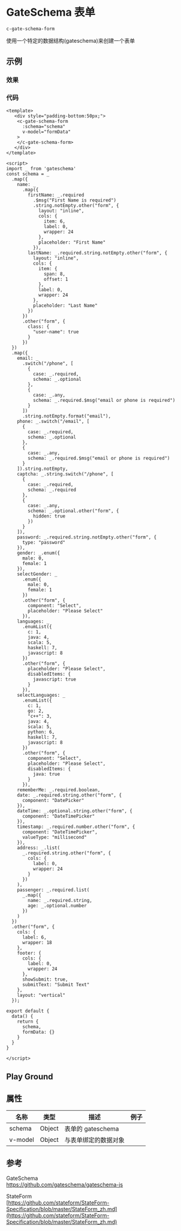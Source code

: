 # GateSchema 表单  
`c-gate-schema-form`  

使用一个特定的数据结构(gateschema)来创建一个表单

## 示例  

### 效果

<Demo>
  <GateSchemaFormDemo />
</Demo>

### 代码  
```vue
<template>
   <div style="padding-bottom:50px;">
    <c-gate-schema-form
      :schema="schema"
      v-model="formData"
    >
    </c-gate-schema-form>
   </div>
</template>

<script>
import _ from 'gateschema'
const schema = _
  .map({
    name: _
      .map({
        firstName: _.required
          .$msg("First Name is required")
          .string.notEmpty.other("form", {
            layout: "inline",
            cols: {
              item: 6,
              label: 0,
              wrapper: 24
            },
            placeholder: "First Name"
          }),
        lastName: _.required.string.notEmpty.other("form", {
          layout: "inline",
          cols: {
            item: {
              span: 8,
              offset: 1
            },
            label: 0,
            wrapper: 24
          },
          placeholder: "Last Name"
        })
      })
      .other("form", {
        class: {
          "user-name": true
        }
      })
  })
  .map({
    email: _
      .switch("/phone", [
        {
          case: _.required,
          schema: _.optional
        },
        {
          case: _.any,
          schema: _.required.$msg("email or phone is required")
        }
      ])
      .string.notEmpty.format("email"),
    phone: _.switch("/email", [
      {
        case: _.required,
        schema: _.optional
      },
      {
        case: _.any,
        schema: _.required.$msg("email or phone is required")
      }
    ]).string.notEmpty,
    captcha: _.string.switch("/phone", [
      {
        case: _.required,
        schema: _.required
      },
      {
        case: _.any,
        schema: _.optional.other("form", {
          hidden: true
        })
      }
    ]),
    password: _.required.string.notEmpty.other("form", {
      type: "password"
    }),
    gender: _.enum({
      male: 0,
      female: 1
    }),
    selectGender: _
      .enum({
        male: 0,
        female: 1
      })
      .other("form", {
        component: "Select",
        placeholder: "Please Select"
      }),
    languages: _
      .enumList({
        c: 1,
        java: 4,
        scala: 5,
        haskell: 7,
        javascript: 8
      })
      .other("form", {
        placeholder: "Please Select",
        disabledItems: {
          javascript: true
        }
      }),
    selectLanguages: _
      .enumList({
        c: 1,
        go: 2,
        "c++": 3,
        java: 4,
        scala: 5,
        python: 6,
        haskell: 7,
        javascript: 8
      })
      .other("form", {
        component: "Select",
        placeholder: "Please Select",
        disabledItems: {
          java: true
        }
      }),
    rememberMe: _.required.boolean,
    date: _.required.string.other("form", {
      component: "DatePicker"
    }),
    dateTime: _.optional.string.other("form", {
      component: "DateTimePicker"
    }),
    timestamp: _.required.number.other("form", {
      component: "DateTimePicker",
      valueType: "millisecond"
    }),
    address: _.list(
      _.required.string.other("form", {
        cols: {
          label: 0,
          wrapper: 24
        }
      })
    ),
    passenger: _.required.list(
      _.map({
        name: _.required.string,
        age: _.optional.number
      })
    )
  })
  .other("form", {
    cols: {
      label: 6,
      wrapper: 18
    },
    footer: {
      cols: {
        label: 0,
        wrapper: 24
      },
      showSubmit: true,
      submitText: "Submit Text"
    },
    layout: "vertical"
  });

export default {
  data() {
    return {
      schema,
      formData: {}
    }
  }
}

</script>

```


## Play Ground  
<GateSchemaFormPlayGround />

## 属性  
| 名称 | 类型 | 描述 | 例子 |  
| ---- | ---- | ---- | ---- |
| schema | Object | 表单的 gateschema | |
| v-model  | Object | 与表单绑定的数据对象 |  |


## 参考  
GateSchema  
[https://github.com/gateschema/gateschema-js  ](https://github.com/gateschema/gateschema-js)

StateForm  
[https://github.com/stateform/StateForm-Specification/blob/master/StateForm_zh.md](https://github.com/stateform/StateForm-Specification/blob/master/StateForm_zh.md) 


<Comment />